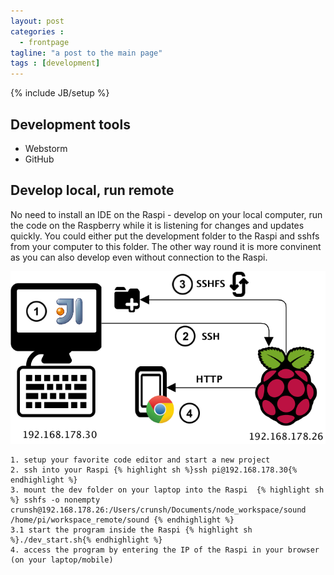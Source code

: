 ```yaml
---
layout: post
categories :
  - frontpage
tagline: "a post to the main page"
tags : [development]
---
```

{% include JB/setup %}

## Development tools
* Webstorm
* GitHub

## Develop local, run remote
No need to install an IDE on the Raspi - develop on your local computer, run the code on the Raspberry while it is listening for changes and updates quickly. You could either put the development folder to the Raspi and sshfs from your computer to this folder. The other way round it is more convinent as you can also develop even without connection to the Raspi.

![Develop local, run remote](/assets/images/DevEnvironment.png)

    1. setup your favorite code editor and start a new project
    2. ssh into your Raspi {% highlight sh %}ssh pi@192.168.178.30{% endhighlight %}
    3. mount the dev folder on your laptop into the Raspi  {% highlight sh %} sshfs -o nonempty crunsh@192.168.178.26:/Users/crunsh/Documents/node_workspace/sound /home/pi/workspace_remote/sound {% endhighlight %}
    3.1 start the program inside the Raspi {% highlight sh %}./dev_start.sh{% endhighlight %}
    4. access the program by entering the IP of the Raspi in your browser (on your laptop/mobile)


